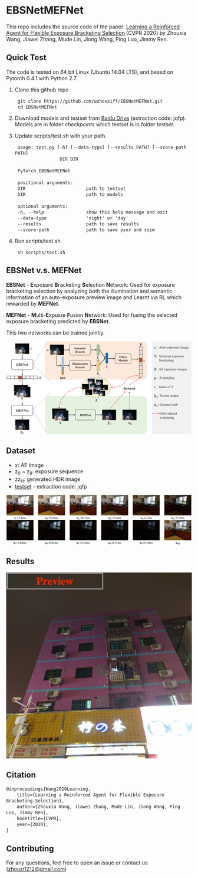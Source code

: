 # EBSNetMEFNet

This repo includes the source code of the paper: [Learning a Reinforced Agent for Flexible Exposure Bracketing Selection](http://arxiv.org/abs/2005.12536) (CVPR 2020) by Zhouxia Wang, Jiawei Zhang, Mude Lin, Jiong Wang, Ping Luo, Jimmy Ren.

## Quick Test

The code is tested on 64 bit Linux (Ubuntu 14.04 LTS), and besed on Pytorch 0.4.1 with Python 2.7.

1. Clone this github repo

        git clone https://github.com/wzhouxiff/EBSNetMEFNet.git
        cd EBSNetMEFNet
    
2. Download models and testset from [Baidu Drive](https://pan.baidu.com/s/1o39r3Mmj523IJT6e7YcFFQ) (extraction code: jqfp). Models are in folder *checkpoints* which testset is in folder *testset*.

3. Update scripts/test.sh with your path.
                
        usage: test.py [-h] [--data-type] [--results PATH] [--score-path PATH]
                        DIR DIR

        PyTorch EBSNetMEFNet

        positional arguments:
        DIR                       path to testset
        DIR                       path to models

        optional arguments:
        -h, --help                show this help message and exit
        --data-type               'night' or 'day'
        --results                 path to save results
        --score-path              path to save psnr and ssim
                
4. Run scripts/test.sh.

        sh scripts/test.sh

## EBSNet v.s. MEFNet

**EBSNet** - **E**xposure **B**racketing **S**election **N**etwork: Used for exposure bracketing selection by analyzing both the illumination and semantic information of an auto-exposure preview image and Learnt via RL which rewarded by **MEFNet**.

**MEFNet** - **M**ulti-**E**xpusre **F**usion **N**etwork: Used for fusing the selected exposure bracketing predicted by **EBSNet**.

This two networks can be trained jointly.

<img src="images/framework.png">

## Dataset

* x: AE image
* z<sub>0</sub> ~ z<sub>9</sub>: exposure sequence
* zz<sub>H</sub>: generated HDR image
* [testset](https://pan.baidu.com/s/1o39r3Mmj523IJT6e7YcFFQ) -  extraction code: jqfp

<img src="images/samples.png">
    
## Results

<img src="images/results.gif">


## Citation
    @inproceedings{Wang2020Learning,
        title={Learning a Reinforced Agent for Flexible Exposure Bracketing Selection},
        author={Zhouxia Wang, Jiawei Zhang, Mude Lin, Jiong Wang, Ping Luo, Jimmy Ren},
        booktitle={CVPR},
        year={2020},
    }

## Contributing
For any questions, feel free to open an issue or contact us (zhouzi1212@gmail.com)
